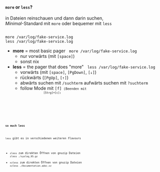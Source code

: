 #### `more` or `less`?

in Dateien reinschauen und dann darin suchen,<br/>
_Minimal_-Standard mit `more` oder bequemer mit `less`

<pre style="max-width: 70ch"><code style="max-width: 70ch" class="bash">
more /var/log/fake-service.log
less /var/log/fake-service.log
</code></pre>

<ul>

<li class="fragment fade-in-then-out"><strong>more</strong> = most basic pager &nbsp;
    <code>more /var/log/fake-service.log</code>
    <ul>
        <li>nur vorwärts (mit <code>[space]</code>)</li>
        <li>sonst nix</li>
    </ul>
</li>

<li class="fragment"><strong>less</strong> = the pager that does "more" &nbsp;
    <code>less /var/log/fake-service.log</code>
    <ul>
        <li>vorwärts (mit <code>[space]</code>, <code>[PgDown]</code>,
            <code>[&darr;]</code>)
        </li>
        <li>rückwärts (<code>[PgUp]</code>, <code>[&uarr;]</code>)</li>
        <li>abwärts suchen mit <code>/suchterm</code> aufwärts suchen mit
            <code>?suchterm</code>
        </li>
        <li>follow Mode mit <code>[f]<code> (Beenden mit
            <code>[Strg]+[c]<code>)
        </li>
    </ul>
</li>
</ul>

#### so much less

`less` gibt es in verschiedenen weiteren flavours

- `zless` zum direkten Öffnen von gnuzip Dateien `zless ./syslog_05.gz`
- `xzless` zum direkten Öffnen von gnuzip Dateien `xzless ./Documentation.adoc.xz`

